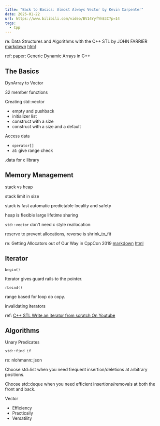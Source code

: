 ```yaml
---
title: "Back to Basics: Almost Always Vector by Kevin Carpenter"
date: 2025-01-22
url: https://www.bilibili.com/video/BV14YyfYhE3C?p=14
tags:
  - Cpp
---
```


re: Data Structures and Algorithms with the C++ STL by JOHN FARRIER [markdown](../../cpp/data_structures_and_algorithms_with_the_cpp_stl.md) [html](../../cpp/data_structures_and_algorithms_with_the_cpp_stl.html)

ref: paper: Generic Dynamic Arrays in C++

## The Basics

DynArray to Vector

32 member functions

Creating std::vector

- empty and pushback
- initializer list
- construct with a size
- construct with a size and a default

Access data

- `operator[]`
- at: give range check

.data for c library

## Memory Management

stack vs heap

stack limit in size

stack is fast automatic predictable locality and safety

heap is flexible large lifetime sharing

`std::vector` don't need c style reallocation

reserve to prevent allocations, reverse is shrink_to_fit

re: Getting Allocators out of Our Way in CppCon 2019 [markdown](../2019/getting_allocators_out_of_our_way.md) [html](../2019/getting_allocators_out_of_our_way.html)

## Iterator

`begin()`

Iterator gives guard rails to the pointer.

`rbeind()`

range based for loop do copy.

invalidating iterators

ref: [C++ STL Write an iterator from scratch On Youtube](https://youtu.be/Fv8oj8EdssY?si=QRmDCTDYGeWBQtFZ)

## Algorithms

Unary Predicates

`std::find_if`

re: nlohmann::json

Choose std::list when you need frequent insertion/deletions at arbitrary positions.

Choose std::deque when you need efficient insertions/removals at both the front and back.

Vector

- Efficiency
- Practically
- Versatility
